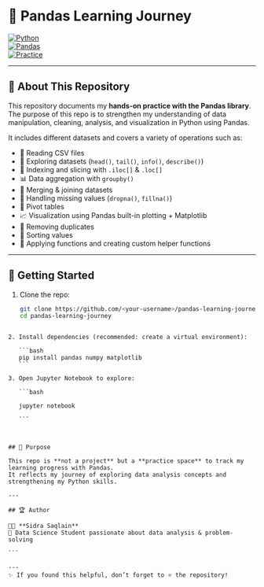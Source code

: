 # 📘 Pandas Learning Journey  

[![Python](https://img.shields.io/badge/Python-3.x-blue.svg)](https://www.python.org/)  
[![Pandas](https://img.shields.io/badge/Library-Pandas-green.svg)](https://pandas.pydata.org/)  
[![Practice](https://img.shields.io/badge/Status-Practice%20Repo-orange.svg)](https://github.com/)  

---

## 📖 About This Repository  
This repository documents my **hands-on practice with the Pandas library**.  
The purpose of this repo is to strengthen my understanding of data manipulation, cleaning, analysis, and visualization in Python using Pandas.  

It includes different datasets and covers a variety of operations such as:  

- 📂 Reading CSV files  
- 🔎 Exploring datasets (`head()`, `tail()`, `info()`, `describe()`)  
- 🎯 Indexing and slicing with `.iloc[]` & `.loc[]`  
- 📊 Data aggregation with `groupby()`  
- 🔗 Merging & joining datasets  
- 🔄 Handling missing values (`dropna()`, `fillna()`)  
- 📑 Pivot tables  
- 📈 Visualization using Pandas built-in plotting + Matplotlib  
- 🧹 Removing duplicates  
- 📐 Sorting values  
- 📝 Applying functions and creating custom helper functions  

---

## 🚀 Getting Started  

1. Clone the repo:  
   ```bash
   git clone https://github.com/<your-username>/pandas-learning-journey.git
   cd pandas-learning-journey
````

2. Install dependencies (recommended: create a virtual environment):

   ```bash
   pip install pandas numpy matplotlib
   ```

3. Open Jupyter Notebook to explore:

   ```bash

   jupyter notebook

   ```



## 🎯 Purpose

This repo is **not a project** but a **practice space** to track my learning progress with Pandas.
It reflects my journey of exploring data analysis concepts and strengthening my Python skills.

---

## 🏆 Author

👩‍💻 **Sidra Saqlain**
📌 Data Science Student passionate about data analysis & problem-solving

```

---
✨ If you found this helpful, don’t forget to ⭐ the repository!

